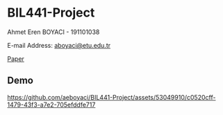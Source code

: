# BIL441-Project
Ahmet Eren BOYACI - 191101038

E-mail Address: [aboyaci@etu.edu.tr](mailto:aboyaci@etu.edu.tr)

[Paper](./Paper.pdf)

## Demo
https://github.com/aeboyaci/BIL441-Project/assets/53049910/c0520cff-1479-43f3-a7e2-705efddfe717
